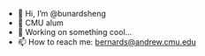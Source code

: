 - 👋 Hi, I’m @bunardsheng
- 👀 CMU alum
- 🌱 Working on something cool...
- 📫 How to reach me: bernards@andrew.cmu.edu



